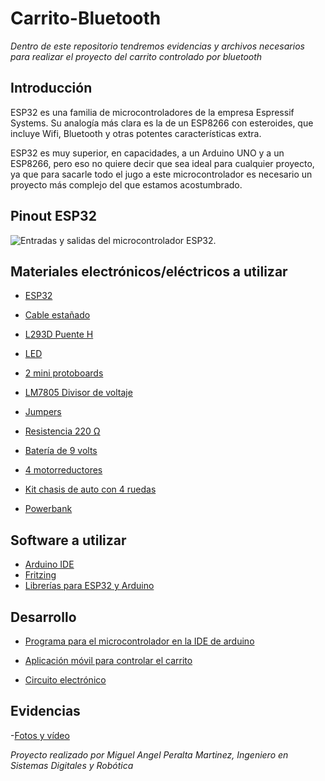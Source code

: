 # Carrito-Bluetooth

*Dentro de este repositorio tendremos evidencias y archivos necesarios para realizar el proyecto del carrito controlado por bluetooth*

## Introducción 

ESP32 es una familia de microcontroladores de la empresa Espressif Systems. Su analogía más clara es la de un ESP8266 con esteroides, que incluye Wifi, Bluetooth y otras potentes características extra.

ESP32 es muy superior, en capacidades, a un Arduino UNO y a un ESP8266, pero eso no quiere decir que sea ideal para cualquier proyecto, ya que para sacarle todo el jugo a este microcontrolador es necesario un proyecto más complejo del que estamos acostumbrado.

## Pinout ESP32
![Entradas y salidas del microcontrolador ESP32.](https://cdn.shopify.com/s/files/1/0609/6011/2892/files/doc-esp32-pinout-reference-wroom-devkit.png)

## Materiales electrónicos/eléctricos a utilizar
- [ESP32](https://articulo.mercadolibre.com.mx/MLM-1423413615-esp32-240-mhz-con-wifi-bluetooth-y-ble-_JM#position=3&search_layout=stack&type=item&tracking_id=0e62333a-6b9e-4c63-9157-888dff82da85)

- [Cable estañado](https://articulo.mercadolibre.com.mx/MLM-1346436958-840-piezas-14-longitudes-protoboa-cables-puente-para-arduino-_JM#is_advertising=true&position=3&search_layout=stack&type=pad&tracking_id=4683c59f-faf7-4e14-bcc1-47492dc7ed2b&is_advertising=true&ad_domain=VQCATCORE_LST&ad_position=3&ad_click_id=NTU4MjQxODgtOWYxNi00OTM3LWJlMzAtMzExMzAyMmM5NmUz)

- [L293D Puente H](https://articulo.mercadolibre.com.mx/MLM-606062197-puente-h-l293d-_JM#position=2&search_layout=stack&type=item&tracking_id=c2bf0199-f8f2-4a78-aae7-e7a60a41fbbd)

- [LED](https://articulo.mercadolibre.com.mx/MLM-602673385-paquete-led-diodo-emisor-de-luz-100pzs-ultra-brillante-5mm-_JM#position=6&search_layout=grid&type=item&tracking_id=9d947b4e-a2d6-4d21-a902-b776e7083c2f)

- [2 mini protoboards](https://articulo.mercadolibre.com.mx/MLM-767304104-mini-proto-board-1-bloque-2-tiras-steren-509-005-protoboard-_JM#position=8&search_layout=stack&type=item&tracking_id=7b0971c4-522f-4daf-aad4-8f0f93f952d0)

- [LM7805 Divisor de voltaje](https://articulo.mercadolibre.com.mx/MLM-689151088-regulador-de-voltaje-lm7805-78-05-5v-15a-l7805cv-10pzs-_JM#position=3&search_layout=stack&type=item&tracking_id=dc37a16d-284d-4456-aae6-0e42c1784e6d)

- [Jumpers](https://articulo.mercadolibre.com.mx/MLM-810499552-120-cables-jumpers-dupont-h-h-m-m-h-m-10cm-para-protoboard-_JM#position=2&search_layout=stack&type=item&tracking_id=a72e3444-eccd-4762-93cc-f944af8952ee)

- [Resistencia 220 Ω](https://articulo.mercadolibre.com.mx/MLM-631953546-600-resistencias-14-w-_JM#is_advertising=true&position=1&search_layout=stack&type=pad&tracking_id=fed958a7-e2fb-4a53-a46f-fd93cca3a8d5&is_advertising=true&ad_domain=VQCATCORE_LST&ad_position=1&ad_click_id=ZWM4NGQ2ZGUtMTZiZS00YTdlLWI5NDAtZmY2MzYwNjIxNDc0)

- [Batería de 9 volts](https://www.steren.com.mx/pila-recargable-nimh-9v-cuadrada-200-mah.html)

- [4 motorreductores](https://articulo.mercadolibre.com.mx/MLM-791853297-2-piezas-motorreductor-recto-481-motor-2-ejes-carro-arduino-_JM#position=4&search_layout=grid&type=item&tracking_id=3cb5a44b-2afd-47e3-97dd-f1971cc66032)

- [Kit chasis de auto con 4 ruedas](https://articulo.mercadolibre.com.mx/MLM-1467833827-kit-arduino-chasis-de-automovil-inteligente-con-4-ruedas-_JM#is_advertising=true&position=1&search_layout=stack&type=pad&tracking_id=bd49845f-f331-4d39-92fa-c10918443277&is_advertising=true&ad_domain=VQCATCORE_LST&ad_position=1&ad_click_id=ZDUxYzQ4NmQtMTlmYi00MzNjLThjOTItMjQzZDU0NTY5MGVm)

- [Powerbank](https://www.mercadolibre.com.mx/power-bank-pila-bateria-portatil-10000mah-carga-rapida-1hora/p/MLM21078226?pdp_filters=category:MLM429747#searchVariation=MLM21078226&position=2&search_layout=stack&type=product&tracking_id=b7e169e8-5983-41f5-8bc5-4c41e79e7c70)

## Software a utilizar 

- [Arduino IDE](https://www.arduino.cc/en/software)
- [Fritzing](https://fritzing.org/)
- [Librerías para ESP32 y Arduino](https://programarfacil.com/esp8266/programar-esp32-ide-arduino/)

## Desarrollo

- [Programa para el microcontrolador en la IDE de arduino](https://github.com/MiguelPM01/Carrito-Bluetooth/tree/main/Programa%20Arduino%20Carrito%20Bluetooth)

- [Aplicación móvil para controlar el carrito](https://github.com/MiguelPM01/Carrito-Bluetooth/tree/main/App%20joystick)

- [Circuito electrónico](https://github.com/MiguelPM01/Carrito-Bluetooth/blob/main/Diagrama/106544696_159223999041721_716753172890525202_n.jpg)

## Evidencias 

-[Fotos y vídeo](https://github.com/MiguelPM01/Carrito-Bluetooth/tree/main/Evidencias)

*Proyecto realizado por Miguel Angel Peralta Martinez, Ingeniero en Sistemas Digitales y Robótica*
